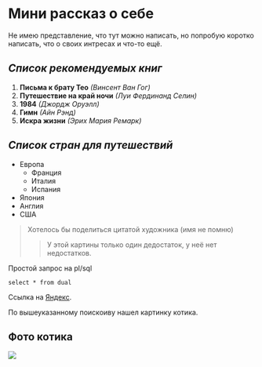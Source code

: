 # **Мини рассказ** __о себе__

Не имею представление, что тут можно написать, но попробую коротко написать, что о своих интресах и что-то ещё.

## ***Список*** ___рекомендуемых книг___
1. **Письма к брату Тео** *(Винсент Ван Гог)*
2. **Путешествие на край ночи** *(Луи Фердинанд Селин)*
3. **1984** *(Джордж Оруэлл)*
4. **Гимн** *(Айн Рэнд)*
5. **Искра жизни** *(Эрих Мария Ремарк)*

## *Список стран* _для путешествий_
- Европа
  - Франция
  - Италия
  - Испания
- Япония
- Англия
- США

> Хотелось бы поделиться цитатой художника (имя не помню)
>> У этой картины только один дедостаток, у неё нет недостатков.


Простой запрос на pl/sql

`select * from dual`


Ссылка на [Яндекс](https://yandex.ru).

По вышеуказанному поискоиву нашел картинку котика. 

## **Фото котика**

![](https://bipbap.ru/wp-content/uploads/2017/06/maxresdefault-1.jpg)

